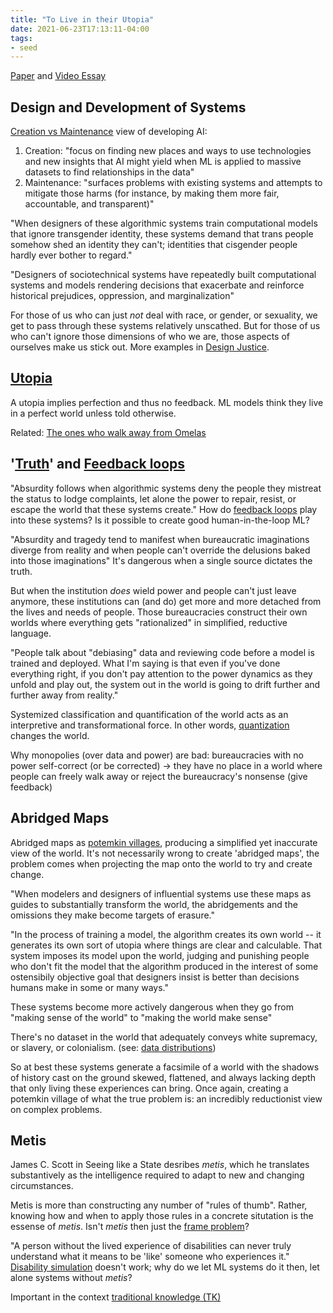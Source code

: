 ```yaml
---
title: "To Live in their Utopia"
date: 2021-06-23T17:13:11-04:00
tags:
- seed
---
```


[Paper](https://ali-alkhatib.com/papers/chi/utopia/utopia.pdf) and [Video Essay](https://www.youtube.com/watch?v=ClGIosevT0Y)

## Design and Development of Systems
[Creation vs Maintenance](thoughts/creation%20vs%20maintenance.md) view of developing AI:
1. Creation: "focus on finding new places and ways to use technologies and new insights that AI might yield when ML is applied to massive datasets to find relationships in the data"
2. Maintenance: "surfaces problems with existing systems and attempts to mitigate those harms (for instance, by making them more fair, accountable, and transparent)"

"When designers of these algorithmic systems train computational models that ignore transgender identity, these systems demand that trans people somehow shed an identity they can't; identities that cisgender people hardly ever bother to regard."

"Designers of sociotechnical systems have repeatedly built computational systems and models rendering decisions that exacerbate and reinforce historical prejudices, oppression, and marginalization"

For those of us who can just *not* deal with race, or gender, or sexuality, we get to pass through these systems relatively unscathed. But for those of us who can't ignore those dimensions of who we are, those aspects of ourselves make us stick out. More examples in [Design Justice](thoughts/Design%20Justice.md).

## [Utopia](thoughts/utopia.md)
A utopia implies perfection and thus no feedback. ML models think they live in a perfect world unless told otherwise.

Related: [The ones who walk away from Omelas](thoughts/The%20ones%20who%20walk%20away%20from%20Omelas.md)

## '[Truth](thoughts/truth.md)' and [Feedback loops](thoughts/feedback%20loops.md)
"Absurdity follows when algorithmic systems deny the people they mistreat the status to lodge complaints, let alone the power to repair, resist, or escape the world that these systems create." How do [feedback loops](thoughts/feedback%20loops.md) play into these systems? Is it possible to create good human-in-the-loop ML?

"Absurdity and tragedy tend to manifest when bureaucratic imaginations diverge from reality and when people can't override the delusions baked into those imaginations" It's dangerous when a single source dictates the truth.

But when the institution *does* wield power and people can't just leave anymore, these institutions can (and do) get more and more detached from the lives and needs of people. Those bureaucracies construct their own worlds where everything gets "rationalized" in simplified, reductive language.

"People talk about "debiasing" data and reviewing code before a model is trained and deployed. What I'm saying is that even if you've done everything right, if you don't pay attention to the power dynamics as they unfold and play out, the system out in the world is going to drift further and further away from reality."

Systemized classification and quantification of the world acts as an interpretive and transformational force. In other words, [quantization](thoughts/quantization.md) changes the world.

Why monopolies (over data and power) are bad: bureaucracies with no power self-correct (or be corrected) -> they have no place in a world where people can freely walk away or reject the bureaucracy's nonsense (give feedback)

## Abridged Maps
Abridged maps as [potemkin villages](thoughts/potemkin%20village.md), producing a simplified yet inaccurate view of the world. It's not necessarily wrong to create 'abridged maps', the problem comes when projecting the map onto the world to try and create change.

"When modelers and designers of influential systems use these maps as guides to substantially transform the world, the abridgements and the omissions they make become targets of erasure."

"In the process of training a model, the algorithm creates its own world -- it generates its own sort of utopia where things are clear and calculable. That system imposes its model upon the world, judging and punishing people who don't fit the model that the algorithm produced in the interest of some ostensibily objective goal that designers insist is better than decisions humans make in some or many ways."

These systems become more actively dangerous when they go from "making sense of the world" to "making the world make sense"

There's no dataset in the world that adequately conveys white supremacy, or slavery, or colonialism. (see: [data distributions](thoughts/data%20distributions.md))

So at best these systems generate a facsimile of a world with the shadows of history cast on the ground skewed, flattened, and always lacking depth that only living these experiences can bring. Once again, creating a potemkin village of what the true problem is: an incredibly reductionist view on complex problems.

## Metis
James C. Scott in Seeing like a State desribes *metis*, which he translates substantively as the intelligence required to adapt to new and changing circumstances.

Metis is more than constructing any number of "rules of thumb". Rather, knowing how and when to apply those rules in a concrete situtation is the essense of *metis*. Isn't *metis* then just the [frame problem](thoughts/frame%20problem.md)?

"A person without the lived experience of disabilities can never truly understand what it means to be 'like' someone who experiences it." [Disability simulation](thoughts/Design%20Justice.md) doesn't work; why do we let ML systems do it then, let alone systems without *metis*? 

Important in the context [traditional knowledge (TK)](thoughts/traditional%20knowledge.md)